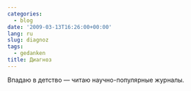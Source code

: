 ```yaml
---
categories:
  - blog
date: '2009-03-13T16:26:00+00:00'
lang: ru
slug: diagnoz
tags:
  - gedanken
title: Диагноз
---
```




Впадаю в детство — читаю научно-популярные журналы.